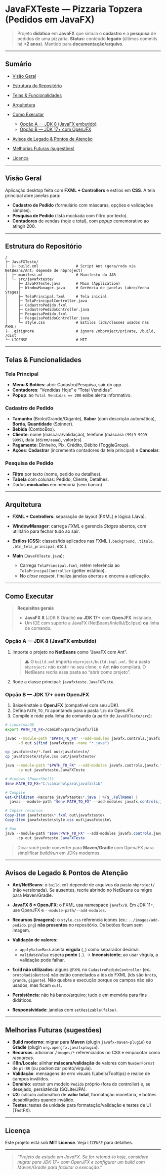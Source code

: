 # JavaFXTeste — Pizzaria Topzera (Pedidos em JavaFX)

> Projeto **didático** em **JavaFX** que simula o **cadastro** e a **pesquisa** de pedidos de uma pizzaria.
> **Status:** conteúdo **legado** (últimos commits há **+2 anos**). Mantido para **documentação/arquivo**.

---

## Sumário

* [Visão Geral](#visão-geral)
* [Estrutura do Repositório](#estrutura-do-repositório)
* [Telas & Funcionalidades](#telas--funcionalidades)
* [Arquitetura](#arquitetura)
* [Como Executar](#como-executar)

  * [Opção A — JDK 8 (JavaFX embutido)](#opção-a--jdk-8-javafx-embutido)
  * [Opção B — JDK 17+ com OpenJFX](#opção-b--jdk-17-com-openjfx)
* [Avisos de Legado & Pontos de Atenção](#avisos-de-legado--pontos-de-atenção)
* [Melhorias Futuras (sugestões)](#melhorias-futuras-sugestões)
* [Licença](#licença)

---

## Visão Geral

Aplicação desktop feita com **FXML + Controllers** e estilos em **CSS**. A tela principal abre janelas para:

* **Cadastro de Pedido** (formulário com máscaras, opções e validações simples).
* **Pesquisa de Pedido** (lista mockada com filtro por texto).
* **Contadores** de vendas (hoje e total), com *popup* comemorativo ao atingir 200.

---

## Estrutura do Repositório

```
/
├─ JavaFXTeste/
│  ├─ build.xml                 # Script Ant (gera/roda via NetBeans/Ant; depende de nbproject)
│  ├─ manifest.mf               # Manifesto do JAR
│  └─ src/javafxteste/
│     ├─ JavaFXTeste.java       # Main (Application)
│     ├─ WindowManager.java     # Gerência de janelas (abre/fecha Stages)
│     ├─ TelaPrincipal.fxml     # Tela inicial
│     ├─ TelaPrincipalController.java
│     ├─ CadastroPedido.fxml
│     ├─ CadastroPedidoController.java
│     ├─ PesquisaPedido.fxml
│     ├─ PesquisaPedidoController.java
│     └─ style.css              # Estilos (ids/classes usados nas FXML)
├─ .gitignore                   # ignora /nbproject/private, /build, /dist
└─ LICENSE                      # MIT
```

---

## Telas & Funcionalidades

### Tela Principal

* **Menu & Botões**: abrir Cadastro/Pesquisa, sair do app.
* **Contadores**: “Vendidas Hoje” e “Total Vendidas”.
* **Popup**: ao `Total Vendidas == 200` exibe alerta informativo.

### Cadastro de Pedido

* **Tamanho** (Broto/Grande/Gigante), **Sabor** (com descrição automática), **Borda**, **Quantidade** (Spinner).
* **Bebida** (ComboBox).
* **Cliente**: nome (máscara/validação), telefone (máscara `(99)9 9999-9999`), data (`dd/mm/aaaa`), valor(es).
* **Pagamento**: Dinheiro, Pix, Crédito, Débito (ToggleGroup).
* **Ações**: **Cadastrar** (incrementa contadores da tela principal) e **Cancelar**.

### Pesquisa de Pedido

* **Filtro** por texto (nome, pedido ou detalhes).
* **Tabela** com colunas: Pedido, Cliente, Detalhes.
* Dados **mockados** em memória (sem banco).

---

## Arquitetura

* **FXML + Controllers**: separação de layout (FXML) e lógica (Java).
* **WindowManager**: carrega *FXML* e gerencia *Stages* abertos, com utilitário para fechar tudo ao sair.
* **Estilos (CSS)**: classes/ids aplicados nas FXML (`.background`, `.titulo`, `.btn_tela_principal`, etc.).
* **Main** (`JavaFXTeste.java`):

  * Carrega `TelaPrincipal.fxml`, retém referência ao `TelaPrincipalController` (getter estático).
  * No *close request*, finaliza janelas abertas e encerra a aplicação.

---

## Como Executar

> **Requisitos gerais**
>
> * **JavaFX 8** (JDK 8 Oracle) **ou** **JDK 17+** com **OpenJFX** instalado.
> * Um IDE com suporte a JavaFX (NetBeans/IntelliJ/Eclipse) **ou** linha de comando.

### Opção A — JDK 8 (JavaFX embutido)

1. Importe o projeto no **NetBeans** como “JavaFX com Ant”.

   > ⚠️ O `build.xml` importa `nbproject/build-impl.xml`. Se a pasta `nbproject/` não existir no seu clone, o Ant **não** compilará. O NetBeans recria essa pasta ao “abrir como projeto”.
2. Rode a classe principal: `javafxteste.JavaFXTeste`.

### Opção B — JDK 17+ com OpenJFX

1. Baixe/instale o **OpenJFX** (compatível com seu JDK).
2. Defina `PATH_TO_FX` apontando para a pasta `lib` do OpenJFX.
3. Compile e rode pela linha de comando (a partir de `JavaFXTeste/src`):

```bash
# Linux/macOS
export PATH_TO_FX=/caminho/para/javafx/lib

javac --module-path "$PATH_TO_FX" --add-modules javafx.controls,javafx.fxml \
      -d out $(find javafxteste -name "*.java")

cp javafxteste/*.fxml out/javafxteste/
cp javafxteste/style.css out/javafxteste/

java --module-path "$PATH_TO_FX" --add-modules javafx.controls,javafx.fxml \
     -cp out javafxteste.JavaFXTeste
```

```powershell
# Windows (PowerShell)
$env:PATH_TO_FX="C:\caminho\para\javafx\lib"

# Compile
Get-ChildItem -Recurse javafxteste\*.java | %{$_.FullName} |
  javac --module-path "$env:PATH_TO_FX" --add-modules javafx.controls,javafx.fxml -d out @-

# Copiar recursos
Copy-Item javafxteste\*.fxml out\javafxteste\
Copy-Item javafxteste\style.css out\javafxteste\

# Run
java --module-path "$env:PATH_TO_FX" --add-modules javafx.controls,javafx.fxml `
     -cp out javafxteste.JavaFXTeste
```

> Dica: você pode converter para **Maven/Gradle** com OpenJFX para simplificar *build/run* em JDKs modernos.

---

## Avisos de Legado & Pontos de Atenção

* **Ant/NetBeans**: o `build.xml` depende de arquivos da pasta `nbproject/` (não versionada). Se ausentes, recrie abrindo no NetBeans ou migre para Maven/Gradle.
* **JavaFX 8 × OpenJFX**: o FXML usa namespace `javafx/8`. Em JDK 11+, use OpenJFX e `--module-path/--add-modules`.
* **Recursos (imagens)**: o `style.css` referencia ícones (ex.: `../images/add-pedido.png`) **não presentes** no repositório. Os botões ficam sem imagem.
* **Validação de valores**:

  * `applyValueMask` aceita **vírgula** (`,`) como separador decimal.
  * `validateValue` espera **ponto** (`.`). → **Inconsistente**; ao usar vírgula, a validação pode falhar.
* **fx\:id não utilizados**: alguns `@FXML` no `CadastroPedidoController` (ex.: `brotoRadioButton`) não estão conectados a ids do FXML (ids são `broto`, `grande`, `gigante`). Não quebra a execução porque os campos não são usados, mas ficam `null`.
* **Persistência**: não há banco/arquivo; tudo é em memória para fins didáticos.
* **Responsividade**: janelas com `setResizable(false)`.

---

## Melhorias Futuras (sugestões)

* **Build moderno**: migrar para **Maven** (plugin `javafx-maven-plugin`) ou **Gradle** (plugin `org.openjfx.javafxplugin`).
* **Recursos**: adicionar `/images/*` referenciados no CSS e empacotar como *resources*.
* **i18n/Locale**: alinhar **máscara/validação** de valores com `NumberFormat` de `pt-BR` (ou padronizar ponto/vírgula).
* **Validação**: mensagens de erro visuais (Labels/Tooltips) e realce de campos inválidos.
* **Domínio**: extrair um modelo `Pedido` próprio (fora do controller) e, se desejado, persistência (SQLite/JPA).
* **UX**: cálculo automático de **valor total**, formatação monetária, e botões desabilitados quando inválido.
* **Testes**: testes de unidade para formatação/validação e testes de UI (TestFX).

---

## Licença

Este projeto está sob **MIT License**. Veja `LICENSE` para detalhes.

---

> *“Projeto de estudo em JavaFX. Se for retomá-lo hoje, considere migrar para JDK 17+ com OpenJFX e configurar um build com Maven/Gradle para facilitar a execução.”*
